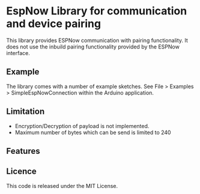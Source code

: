 # EspNow Library for communication and device pairing
This library provides ESPNow communication with pairing functionality.
It does not use the inbuild pairing functionality provided by the ESPNow interface.

## Example

The library comes with a number of example sketches. See File > Examples > SimpleEspNowConnection within the Arduino application.


## Limitation

- Encryption/Decryption of payload is not implemented.
- Maximum number of bytes which can be send is limited to 240

## Features


## Licence

This code is released under the MIT License.
